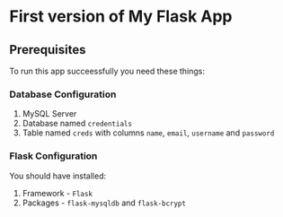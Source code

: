 # First version of My Flask App

## Prerequisites
To run this app succeessfully you need these things:

### Database Configuration
1. MySQL Server
2. Database named `credentials`
3. Table named `creds` with columns `name`, `email`, `username` and `password`

### Flask Configuration
You should have installed:
1. Framework - `Flask`
2. Packages - `flask-mysqldb` and `flask-bcrypt`
